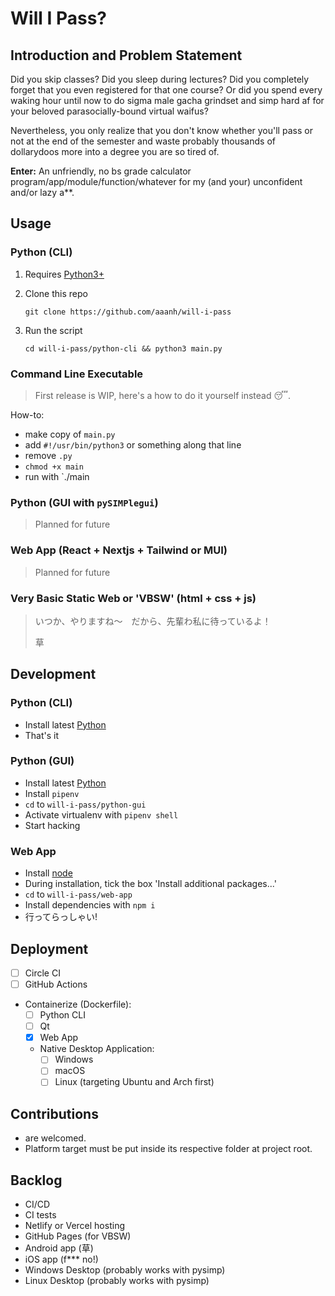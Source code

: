 # Will I Pass?

## Introduction and Problem Statement

Did you skip classes? Did you sleep during lectures? Did you completely forget that you even registered for that one course? Or did you spend every waking hour until now to do sigma male gacha grindset and simp hard af for your beloved parasocially-bound virtual waifus?

Nevertheless, you only realize that you don't know whether you'll pass or not at the end of the semester and waste probably thousands of dollarydoos more into a degree you are so tired of.

**Enter:** An unfriendly, no bs grade calculator program/app/module/function/whatever for my (and your) unconfident and/or lazy a\*\*.

## Usage

### Python (CLI)

1. Requires [Python3+](https://python.org/downloads)

1. Clone this repo

    ```
    git clone https://github.com/aaanh/will-i-pass
    ```

1. Run the script

    ```
    cd will-i-pass/python-cli && python3 main.py
    ```

### Command Line Executable

> First release is WIP, here's a how to do it yourself instead 😴.

How-to:

-   make copy of `main.py`
-   add `#!/usr/bin/python3` or something along that line
-   remove `.py`
-   `chmod +x main`
-   run with `./main

### Python (GUI with `pySIMPlegui`)

> Planned for future

### Web App (React + Nextjs + Tailwind or MUI)

> Planned for future

### Very Basic Static Web or 'VBSW' (html + css + js)

> いつか、やりますね〜　だから、先輩わ私に待っているよ！
>
> 草

## Development

### Python (CLI)

-   Install latest [Python](https://python.org)
-   That's it

### Python (GUI)

-   Install latest [Python](https://python.org)
-   Install `pipenv`
-   `cd` to `will-i-pass/python-gui`
-   Activate virtualenv with `pipenv shell`
-   Start hacking

### Web App

-   Install [node](https://nodejs.org)
-   During installation, tick the box 'Install additional packages...'
-   `cd` to `will-i-pass/web-app`
-   Install dependencies with `npm i`
-   行ってらっしゃい!

## Deployment

- [ ] Circle CI
- [ ] GitHub Actions
- Containerize (Dockerfile):
    - [ ] Python CLI
    - [ ] Qt
    - [x] Web App
    - Native Desktop Application:
        - [ ] Windows
        - [ ] macOS
        - [ ] Linux (targeting Ubuntu and Arch first)

## Contributions

-   are welcomed.
-   Platform target must be put inside its respective folder at project root.

## Backlog

-   CI/CD
-   CI tests
-   Netlify or Vercel hosting
-   GitHub Pages (for VBSW)
-   Android app (草)
-   iOS app (f\*\*\* no!)
-   Windows Desktop (probably works with pysimp)
-   Linux Desktop (probably works with pysimp)
